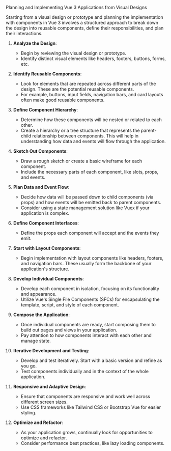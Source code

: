 Planning and Implementing Vue 3 Applications from Visual Designs

Starting from a visual design or prototype and planning the implementation with components in Vue 3 involves a structured approach to break down the design into reusable components, define their responsibilities, and plan their interactions.

1. **Analyze the Design**:
   - Begin by reviewing the visual design or prototype.
   - Identify distinct visual elements like headers, footers, buttons, forms, etc.

2. **Identify Reusable Components**:
   - Look for elements that are repeated across different parts of the design. These are the potential reusable components.
   - For example, buttons, input fields, navigation bars, and card layouts often make good reusable components.

3. **Define Component Hierarchy**:
   - Determine how these components will be nested or related to each other.
   - Create a hierarchy or a tree structure that represents the parent-child relationship between components. This will help in understanding how data and events will flow through the application.

4. **Sketch Out Components**:
   - Draw a rough sketch or create a basic wireframe for each component.
   - Include the necessary parts of each component, like slots, props, and events.

5. **Plan Data and Event Flow**:
   - Decide how data will be passed down to child components (via props) and how events will be emitted back to parent components.
   - Consider using a state management solution like Vuex if your application is complex.

6. **Define Component Interfaces**:
   - Define the props each component will accept and the events they emit.
     
7. **Start with Layout Components**:
   - Begin implementation with layout components like headers, footers, and navigation bars. These usually form the backbone of your application's structure.

8. **Develop Individual Components**:
   - Develop each component in isolation, focusing on its functionality and appearance.
   - Utilize Vue's Single File Components (SFCs) for encapsulating the template, script, and style of each component.

9. **Compose the Application**:
   - Once individual components are ready, start composing them to build out pages and views in your application.
   - Pay attention to how components interact with each other and manage state.

10. **Iterative Development and Testing**:
    - Develop and test iteratively. Start with a basic version and refine as you go.
    - Test components individually and in the context of the whole application.

11. **Responsive and Adaptive Design**:
    - Ensure that components are responsive and work well across different screen sizes.
    - Use CSS frameworks like Tailwind CSS or Bootstrap Vue for easier styling.

12. **Optimize and Refactor**:
    - As your application grows, continually look for opportunities to optimize and refactor.
    - Consider performance best practices, like lazy loading components.
